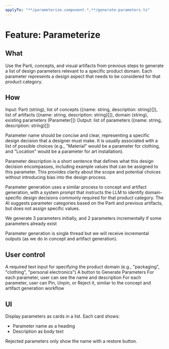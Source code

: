 ```yaml
---
applyTo: "**/parameterize.component.*,**/generate-parameters.ts"
---
```


# Feature: Parameterize

## What

Use the Parti, concepts, and visual artifacts from previous steps to generate a list of design parameters relevant to a specific product domain. Each parameter represents a design aspect that needs to be considered for that product category.

## How

Input: Parti (string), list of concepts ({name: string, description: string}[]), list of artifacts ({name: string, description: string}[]), domain (string), existing parameters (Parameter[])
Output: list of parameters ({name: string, description: string}[])

Parameter name should be concise and clear, representing a specific design decision that a designer must make. It is usually associated with a list of possible choices (e.g., "Material" would be a parameter for clothing, and "Location" would be a parameter for art installation).

Parameter description is a short sentence that defines what this design decision encompasses, including example values that can be assigned to this parameter. This provides clarity about the scope and potential choices without introducing bias into the design process.

Parameter generation uses a similar process to concept and artifact generation, with a system prompt that instructs the LLM to identify domain-specific design decisions commonly required for that product category. The AI suggests parameter categories based on the Parti and previous artifacts, but does not assign specific values.

We generate 3 parameters initially, and 2 parameters incrementally if some parameters already exist

Parameter generation is single thread but we will receive incremental outputs (as we do in concept and artifact generation).

## User control

A required text input for specifying the product domain (e.g., "packaging", "clothing", "personal electronics")
A button to Generate Parameters
For each parameter, user can see the name and description
For each parameter, user can Pin, Unpin, or Reject it, similar to the concept and artifact generation workflow

## UI

Display parameters as cards in a list. Each card shows:

- Parameter name as a heading
- Description as body text

Rejected parameters only show the name with a restore button.
